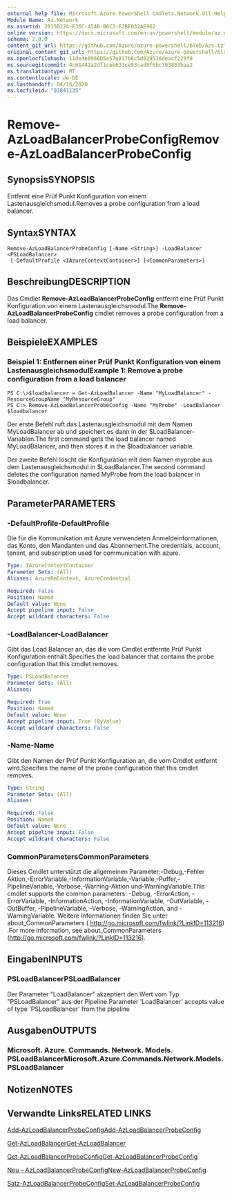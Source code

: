 ```yaml
---
external help file: Microsoft.Azure.PowerShell.Cmdlets.Network.dll-Help.xml
Module Name: Az.Network
ms.assetid: 2B15B224-E36C-454B-B6C2-F2BE032AE962
online version: https://docs.microsoft.com/en-us/powershell/module/az.network/remove-azloadbalancerprobeconfig
schema: 2.0.0
content_git_url: https://github.com/Azure/azure-powershell/blob/Azs-tzl/src/Network/Network/help/Remove-AzLoadBalancerProbeConfig.md
original_content_git_url: https://github.com/Azure/azure-powershell/blob/Azs-tzl/src/Network/Network/help/Remove-AzLoadBalancerProbeConfig.md
ms.openlocfilehash: 11de4e8966b5e57e817b6c5d829536deacf229f8
ms.sourcegitcommit: 4c61442a2df1cee633ce93cad9f6bc793803baa2
ms.translationtype: MT
ms.contentlocale: de-DE
ms.lasthandoff: 04/16/2020
ms.locfileid: "93841135"
---
```

# <span data-ttu-id="725f9-101">Remove-AzLoadBalancerProbeConfig</span><span class="sxs-lookup"><span data-stu-id="725f9-101">Remove-AzLoadBalancerProbeConfig</span></span>

## <span data-ttu-id="725f9-102">Synopsis</span><span class="sxs-lookup"><span data-stu-id="725f9-102">SYNOPSIS</span></span>
<span data-ttu-id="725f9-103">Entfernt eine Prüf Punkt Konfiguration von einem Lastenausgleichsmodul.</span><span class="sxs-lookup"><span data-stu-id="725f9-103">Removes a probe configuration from a load balancer.</span></span>

## <span data-ttu-id="725f9-104">Syntax</span><span class="sxs-lookup"><span data-stu-id="725f9-104">SYNTAX</span></span>

```
Remove-AzLoadBalancerProbeConfig [-Name <String>] -LoadBalancer <PSLoadBalancer>
 [-DefaultProfile <IAzureContextContainer>] [<CommonParameters>]
```

## <span data-ttu-id="725f9-105">Beschreibung</span><span class="sxs-lookup"><span data-stu-id="725f9-105">DESCRIPTION</span></span>
<span data-ttu-id="725f9-106">Das Cmdlet **Remove-AzLoadBalancerProbeConfig** entfernt eine Prüf Punkt Konfiguration von einem Lastenausgleichsmodul.</span><span class="sxs-lookup"><span data-stu-id="725f9-106">The **Remove-AzLoadBalancerProbeConfig** cmdlet removes a probe configuration from a load balancer.</span></span>

## <span data-ttu-id="725f9-107">Beispiele</span><span class="sxs-lookup"><span data-stu-id="725f9-107">EXAMPLES</span></span>

### <span data-ttu-id="725f9-108">Beispiel 1: Entfernen einer Prüf Punkt Konfiguration von einem Lastenausgleichsmodul</span><span class="sxs-lookup"><span data-stu-id="725f9-108">Example 1: Remove a probe configuration from a load balancer</span></span>
```
PS C:\>$loadbalancer = Get-AzLoadBalancer -Name "MyLoadBalancer" -ResourceGroupName "MyResourceGroup"
PS C:> Remove-AzLoadBalancerProbeConfig -Name "MyProbe" -LoadBalancer $loadbalancer
```

<span data-ttu-id="725f9-109">Der erste Befehl ruft das Lastenausgleichsmodul mit dem Namen MyLoadBalancer ab und speichert es dann in der $LoadBalancer-Variablen.</span><span class="sxs-lookup"><span data-stu-id="725f9-109">The first command gets the load balancer named MyLoadBalancer, and then stores it in the $loadbalancer variable.</span></span>

<span data-ttu-id="725f9-110">Der zweite Befehl löscht die Konfiguration mit dem Namen myprobe aus dem Lastenausgleichsmodul in $LoadBalancer.</span><span class="sxs-lookup"><span data-stu-id="725f9-110">The second command deletes the configuration named MyProbe from the load balancer in $loadbalancer.</span></span>

## <span data-ttu-id="725f9-111">Parameter</span><span class="sxs-lookup"><span data-stu-id="725f9-111">PARAMETERS</span></span>

### <span data-ttu-id="725f9-112">-DefaultProfile</span><span class="sxs-lookup"><span data-stu-id="725f9-112">-DefaultProfile</span></span>
<span data-ttu-id="725f9-113">Die für die Kommunikation mit Azure verwendeten Anmeldeinformationen, das Konto, den Mandanten und das Abonnement.</span><span class="sxs-lookup"><span data-stu-id="725f9-113">The credentials, account, tenant, and subscription used for communication with azure.</span></span>

```yaml
Type: IAzureContextContainer
Parameter Sets: (All)
Aliases: AzureRmContext, AzureCredential

Required: False
Position: Named
Default value: None
Accept pipeline input: False
Accept wildcard characters: False
```

### <span data-ttu-id="725f9-114">-LoadBalancer</span><span class="sxs-lookup"><span data-stu-id="725f9-114">-LoadBalancer</span></span>
<span data-ttu-id="725f9-115">Gibt das Load Balancer an, das die vom Cmdlet entfernte Prüf Punkt Konfiguration enthält.</span><span class="sxs-lookup"><span data-stu-id="725f9-115">Specifies the load balancer that contains the probe configuration that this cmdlet removes.</span></span>

```yaml
Type: PSLoadBalancer
Parameter Sets: (All)
Aliases: 

Required: True
Position: Named
Default value: None
Accept pipeline input: True (ByValue)
Accept wildcard characters: False
```

### <span data-ttu-id="725f9-116">-Name</span><span class="sxs-lookup"><span data-stu-id="725f9-116">-Name</span></span>
<span data-ttu-id="725f9-117">Gibt den Namen der Prüf Punkt Konfiguration an, die vom Cmdlet entfernt wird.</span><span class="sxs-lookup"><span data-stu-id="725f9-117">Specifies the name of the probe configuration that this cmdlet removes.</span></span>

```yaml
Type: String
Parameter Sets: (All)
Aliases: 

Required: False
Position: Named
Default value: None
Accept pipeline input: False
Accept wildcard characters: False
```

### <span data-ttu-id="725f9-118">CommonParameters</span><span class="sxs-lookup"><span data-stu-id="725f9-118">CommonParameters</span></span>
<span data-ttu-id="725f9-119">Dieses Cmdlet unterstützt die allgemeinen Parameter:-Debug,-Fehler Aktion,-ErrorVariable,-InformationVariable,-Variable,-Puffer,-PipelineVariable,-Verbose,-Warning-Aktion und-WarningVariable.</span><span class="sxs-lookup"><span data-stu-id="725f9-119">This cmdlet supports the common parameters: -Debug, -ErrorAction, -ErrorVariable, -InformationAction, -InformationVariable, -OutVariable, -OutBuffer, -PipelineVariable, -Verbose, -WarningAction, and -WarningVariable.</span></span> <span data-ttu-id="725f9-120">Weitere Informationen finden Sie unter about_CommonParameters ( http://go.microsoft.com/fwlink/?LinkID=113216) .</span><span class="sxs-lookup"><span data-stu-id="725f9-120">For more information, see about_CommonParameters (http://go.microsoft.com/fwlink/?LinkID=113216).</span></span>

## <span data-ttu-id="725f9-121">Eingaben</span><span class="sxs-lookup"><span data-stu-id="725f9-121">INPUTS</span></span>

### <span data-ttu-id="725f9-122">PSLoadBalancer</span><span class="sxs-lookup"><span data-stu-id="725f9-122">PSLoadBalancer</span></span>
<span data-ttu-id="725f9-123">Der Parameter "LoadBalancer" akzeptiert den Wert vom Typ "PSLoadBalancer" aus der Pipeline.</span><span class="sxs-lookup"><span data-stu-id="725f9-123">Parameter 'LoadBalancer' accepts value of type 'PSLoadBalancer' from the pipeline</span></span>

## <span data-ttu-id="725f9-124">Ausgaben</span><span class="sxs-lookup"><span data-stu-id="725f9-124">OUTPUTS</span></span>

### <span data-ttu-id="725f9-125">Microsoft. Azure. Commands. Network. Models. PSLoadBalancer</span><span class="sxs-lookup"><span data-stu-id="725f9-125">Microsoft.Azure.Commands.Network.Models.PSLoadBalancer</span></span>

## <span data-ttu-id="725f9-126">Notizen</span><span class="sxs-lookup"><span data-stu-id="725f9-126">NOTES</span></span>

## <span data-ttu-id="725f9-127">Verwandte Links</span><span class="sxs-lookup"><span data-stu-id="725f9-127">RELATED LINKS</span></span>

[<span data-ttu-id="725f9-128">Add-AzLoadBalancerProbeConfig</span><span class="sxs-lookup"><span data-stu-id="725f9-128">Add-AzLoadBalancerProbeConfig</span></span>](./Add-AzLoadBalancerProbeConfig.md)

[<span data-ttu-id="725f9-129">Get-AzLoadBalancer</span><span class="sxs-lookup"><span data-stu-id="725f9-129">Get-AzLoadBalancer</span></span>](./Get-AzLoadBalancer.md)

[<span data-ttu-id="725f9-130">Get-AzLoadBalancerProbeConfig</span><span class="sxs-lookup"><span data-stu-id="725f9-130">Get-AzLoadBalancerProbeConfig</span></span>](./Get-AzLoadBalancerProbeConfig.md)

[<span data-ttu-id="725f9-131">Neu – AzLoadBalancerProbeConfig</span><span class="sxs-lookup"><span data-stu-id="725f9-131">New-AzLoadBalancerProbeConfig</span></span>](./New-AzLoadBalancerProbeConfig.md)

[<span data-ttu-id="725f9-132">Satz-AzLoadBalancerProbeConfig</span><span class="sxs-lookup"><span data-stu-id="725f9-132">Set-AzLoadBalancerProbeConfig</span></span>](./Set-AzLoadBalancerProbeConfig.md)


